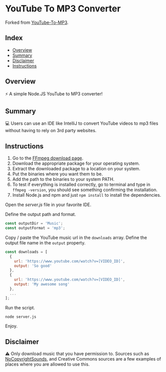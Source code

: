 ﻿# YouTube To MP3 Converter

Forked from [YouTube-To-MP3](https://github.com/The-D-Team/YouTube-To-MP3).

## Index

- [Overview](#overview)
- [Summary](#summary)
- [Disclaimer](#disclaimer)
- [Instructions](#instructions)

## Overview

⚡ A simple Node.JS YouTube to MP3 converter!

## Summary

💻 Users can use an IDE like IntelliJ to convert YouTube videos to mp3 files without having to rely on 3rd party websites.

## Instructions

1. Go to the [FFmpeg download page](https://ffmpeg.org/download.html).
2. Download the appropriate package for your operating system.
3. Extract the downloaded package to a location on your system.
4. Put the binaries where you want them to be.
5. Add the path to the binaries to your system PATH.
6. To test if everything is installed correctly, go to terminal and type in `ffmpeg -version`, you should see something confirming the installation.
7. Install Node.js and npm and just `npm install` to install the dependencies.

Open the *server.js* file in your favorite IDE.

Define the output path and format.

```javascript
const outputDir = 'Music';
const outputFormat = 'mp3';
```

Copy / paste the YouTube music url in the `downloads` array. Define the output file name in the `output` property.

```javascript
const downloads = [
  {
    url: 'https://www.youtube.com/watch?v=[VIDEO_ID]',
    output: 'So good'
  },
  {
    url: 'https://www.youtube.com/watch?v=[VIDEO_ID]',
    output: 'My awesome song'
  },
  ...
];
```

Run the script.

```bash
node server.js
```

Enjoy.

## Disclaimer

⚠ Only download music that you have permission to. Sources such as [NoCopyrightSounds](https://www.youtube.com/@NoCopyrightSounds), and Creative Commons sources are a few examples of places where you are allowed to use this.